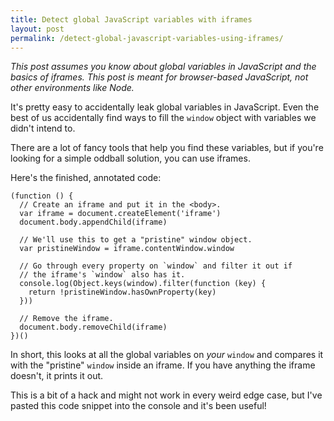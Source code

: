 ```yaml
---
title: Detect global JavaScript variables with iframes
layout: post
permalink: /detect-global-javascript-variables-using-iframes/
---
```

*This post assumes you know about global variables in JavaScript and the basics of iframes. This post is meant for browser-based JavaScript, not other environments like Node.*

It's pretty easy to accidentally leak global variables in JavaScript. Even the best of us accidentally find ways to fill the `window` object with variables we didn't intend to.

There are a lot of fancy tools that help you find these variables, but if you're looking for a simple oddball solution, you can use iframes.

Here's the finished, annotated code:

```
(function () {
  // Create an iframe and put it in the <body>.
  var iframe = document.createElement('iframe')
  document.body.appendChild(iframe)

  // We'll use this to get a "pristine" window object.
  var pristineWindow = iframe.contentWindow.window

  // Go through every property on `window` and filter it out if
  // the iframe's `window` also has it.
  console.log(Object.keys(window).filter(function (key) {
    return !pristineWindow.hasOwnProperty(key)
  }))

  // Remove the iframe.
  document.body.removeChild(iframe)
})()
```

In short, this looks at all the global variables on _your_ `window` and compares it with the "pristine" `window` inside an iframe. If you have anything the iframe doesn't, it prints it out.

This is a bit of a hack and might not work in every weird edge case, but I've pasted this code snippet into the console and it's been useful!
